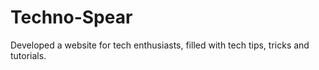 # Techno-Spear

Developed a website for tech enthusiasts, filled with tech tips, tricks and tutorials.


